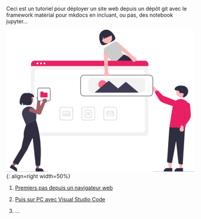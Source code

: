 
Ceci est un tutoriel pour déployer un site web depuis un dépôt git avec le framework material pour mkdocs en incluant, ou pas, des notebook jupyter...



![building_websites](images/undraw_building_websites_i78t.svg){: align=right width=50%}

1. [Premiers pas depuis un navigateur web](./PremiersPas)

2. [Puis sur PC avec Visual Studio Code](./PCW10-VSC)

3. ...







